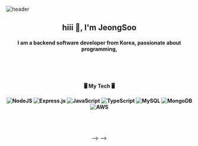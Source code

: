 

<!--
**CodedK/CodedK** is a ✨ _special_ ✨ repository because its `README.md` (this file) appears on your GitHub profile.

Here are some ideas to get you started:

- 🔭 I’m currently working on ...
- 🌱 I’m currently learning ...
- 👯 I’m looking to collaborate on ...
- 🤔 I’m looking for help with ...
- 💬 Ask me about ...
- 📫 How to reach me: ...
- 😄 Pronouns: ...
- ⚡ Fun fact: ...
-->

  ![header](https://capsule-render.vercel.app/api?type=slice&color=auto&height=150&section=header&text=JeongSoo's%20GitHub&fontSize=70&animation=scaleIn)

<div align='center'>

<div id="header">
    <div align="center">
    <h2 align="center">hiii 👋, I'm JeongSoo</h2>
    <h4 align="center">I am a backend software developer from Korea, passionate about programming,
        
  <br>
    <br>
    <br>
    <br>
    <br>
  
  
  🖥 My Tech 🖥
      <br>
  <br>
  ![NodeJS](https://img.shields.io/badge/node.js-6DA55F?style=for-the-badge&logo=node.js&logoColor=white)
  ![Express.js](https://img.shields.io/badge/express.js-%23404d59.svg?style=for-the-badge&logo=express&logoColor=%2361DAFB)
  ![JavaScript](https://img.shields.io/badge/javascript-%23323330.svg?style=for-the-badge&logo=javascript&logoColor=%23F7DF1E)
  ![TypeScript](https://img.shields.io/badge/typescript-%23007ACC.svg?style=for-the-badge&logo=typescript&logoColor=white)
  ![MySQL](https://img.shields.io/badge/mysql-%2300f.svg?style=for-the-badge&logo=mysql&logoColor=white)
  ![MongoDB](https://img.shields.io/badge/MongoDB-%234ea94b.svg?style=for-the-badge&logo=mongodb&logoColor=white)
  ![AWS](https://img.shields.io/badge/AWS-%23FF9900.svg?style=for-the-badge&logo=amazon-aws&logoColor=white)





  <br>
  <br>

</div>




<!-- 

- :fire: CTO with 5+ years of experience and proven leadership skills. Senior Software Engineer for 15+ years.<br/>
- :zap: Exploring latest research in machine learning, metaheuristics algorithms and security.<br/>
- :beach_umbrella: In my free time, I code for my Phd, solving optimization problems combining metaheuristics and ML.<br/>
- :twisted_rightwards_arrows:How to reach me:&nbsp;&nbsp; [![Linkedin Badge](https://img.shields.io/badge/LinkedIn-blue?style=flat&logo=Linkedin&logoColor=white)](https://www.linkedin.com/in/kalatzantonakis/)<br/>
- :test_tube: Check my research here: [![ORCID Badge](https://img.shields.io/badge/%20ORC-ID-brightgreen)](https://orcid.org/0000-0002-0729-6583)
<br/><br/>

<div align="center" padding="10px" id="git_stats">
  <img align="center" src="https://github-readme-stats.vercel.app/api?username=codedk&show_icons=true&theme=radical&count_private=true&hide=contribs,prs" />
</div>

<br />

<div align="center" id="git_tech_stack">
  <img align="center" src="https://github-readme-stats.vercel.app/api/top-langs/?username=codedk&layout=compact&theme=radical" />
</div>
<br/><br/>

<div bgcolor="blue" id="lang_stack">
    <div id="languages" align="center" color="`#ffffff`">
      <h4>Languages</h4>
      <img src="https://github.com/devicons/devicon/blob/master/icons/python/python-original.svg" title="Python" alt="Python" width="40" height="40"/>
      <img src="https://github.com/devicons/devicon/blob/master/icons/r/r-original.svg" title="R" alt="R" width="40" height="40"/>
      <img src="https://github.com/devicons/devicon/blob/master/icons/c/c-original.svg" title="C" alt="C" width="40" height="40"/>
      <img src="https://github.com/CodedK/missing_devicons/blob/main/cuda/nvcuda_color.svg" title="CUDA C" alt="CUDA C" width="40" height="40"/>
      <img src="https://github.com/devicons/devicon/blob/master/icons/opengl/opengl-original.svg" title="OpenGL" alt="OpenGL" width="40" height="40"/>
      <img src="https://github.com/CodedK/missing_devicons/blob/main/delphi/embarcadero_delphi.svg" title="Delphi" alt="Delphi" width="40" height="40"/>
      <img src="https://github.com/devicons/devicon/blob/master/icons/julia/julia-original.svg" title="julia" alt="julia" width="40" height="40"/>
      <img src="https://github.com/devicons/devicon/blob/master/icons/php/php-original.svg" title="PHP" alt="PHP" width="40" height="40"/>
      <img src="https://github.com/devicons/devicon/blob/master/icons/flutter/flutter-original.svg" title="Flutter" alt="Flutter" width="40" height="40"/>
      <img src="https://github.com/devicons/devicon/blob/master/icons/qt/qt-original.svg" title="QT" alt="QT" width="40" height="40"/>
      <!-- <img src="https://github.com/devicons/devicon/blob/master/icons/solidity/solidity-original.svg" title="solidity" alt="solidity" width="40" height="40"/> -->
<!--       <img src="https://github.com/CodedK/missing_devicons/blob/main/solidity-white.svg" title="solidity" alt="solidity" width="40" height="40"/>
    </div>
    <hr>
    <div id="databases" align="center">
      <h4>Databases</h4>
      <img src="https://github.com/devicons/devicon/blob/master/icons/mysql/mysql-original-wordmark.svg" title="MySQL"  alt="MySQL" width="40" height="40"/>
      <img src="https://github.com/devicons/devicon/blob/master/icons/oracle/oracle-original.svg" title="Oracle"  alt="Oracle" width="40" height="40"/>
      <img src="https://github.com/devicons/devicon/blob/master/icons/redis/redis-original-wordmark.svg" title="redis"  alt="redis" width="40" height="40"/>
      <img src="https://github.com/devicons/devicon/blob/master/icons/postgresql/postgresql-original.svg" title="postgresql"  alt="postgresql" width="40" height="40"/>
      <img src="https://github.com/devicons/devicon/blob/master/icons/amazonwebservices/amazonwebservices-original.svg" title="AWS" alt="AWS" width="40" height="40"/>
    </div>
    <hr>
    <div id="MLframeworks" align="center">
      <h4>Machine learning frameworks and libraries</h4>
      <img src="https://github.com/devicons/devicon/blob/master/icons/pytorch/pytorch-original.svg" title="pytorch" alt="pytorch" width="40" height="40"/>
      <img src="https://github.com/devicons/devicon/blob/master/icons/tensorflow/tensorflow-original.svg" title="Tensorflow" alt="Tensorflow" width="40" height="40"/>
      <img src="https://github.com/CodedK/missing_devicons/blob/main/ml_frameworks/keras.svg" title="Keras" alt="Keras" width="40" height="40"/>
      <img src="https://github.com/CodedK/missing_devicons/blob/main/ml_frameworks/scikit.svg" title="Scikit" alt="Scikit" width="40" height="40"/>
      <img src="https://github.com/devicons/devicon/blob/master/icons/numpy/numpy-original.svg" title="Numpy" alt="Numpy" width="40" height="40"/>
      <img src="https://github.com/devicons/devicon/blob/master/icons/networkx/networkx-original.svg" title="NetworkX" alt="NetworkX" width="40" height="40"/>
    </div>
    <hr>
    <div id="Webframeworks" align="center">
      <h4>Web stack</h4>
      <img src="https://github.com/devicons/devicon/blob/master/icons/git/git-original-wordmark.svg" title="Git" alt="Git" width="40" height="40"/>
      <img src="https://github.com/devicons/devicon/blob/master/icons/html5/html5-original.svg" title="HTML5" alt="HTML5" width="40" height="40"/>
      <img src="https://github.com/devicons/devicon/blob/master/icons/javascript/javascript-original.svg" title="JavaScript" alt="JavaScript" width="40" height="40"/>
      <img src="https://github.com/devicons/devicon/blob/master/icons/d3js/d3js-original.svg" title="d3js" alt="d3js" width="40" height="40"/>
      <img src="https://github.com/devicons/devicon/blob/master/icons/jquery/jquery-original.svg" title="jQuery" alt="jQuery" width="40" height="40"/>
      <img src="https://github.com/devicons/devicon/blob/master/icons/nodejs/nodejs-original-wordmark.svg" title="NodeJS" alt="NodeJS" width="40" height="40"/>
      <!-- <img src="https://github.com/devicons/devicon/blob/master/icons/flask/flask-original.svg" title="Flask" alt="Flask" width="40" height="40"/> -->
<!--       <img src="https://github.com/CodedK/missing_devicons/blob/main/web/flask-white.svg" title="Flask" alt="Flask" width="40" height="40"/>
      <img src="https://github.com/devicons/devicon/blob/master/icons/composer/composer-original.svg" title="composer"  alt="composer" width="40" height="40"/>
      <img src="https://github.com/devicons/devicon/blob/master/icons/materialui/materialui-original.svg" title="Material UI" alt="Material UI" width="40" height="40"/>
      <img src="https://github.com/devicons/devicon/blob/master/icons/css3/css3-plain-wordmark.svg"  title="CSS3" alt="CSS3" width="40" height="40"/>
      <img src="https://github.com/devicons/devicon/blob/master/icons/bootstrap/bootstrap-plain-wordmark.svg"  title="Bootstrap" alt="Bootstrap" width="40" height="40"/>
      <img src="https://github.com/devicons/devicon/blob/master/icons/selenium/selenium-original.svg" title="Selenium" alt="Selenium" width="40" height="40"/>
      <img src="https://github.com/CodedK/missing_devicons/blob/main/api/rest1.svg" title="Rest Api" alt="Rest Api" width="40" height="40"/>
      <img src="https://github.com/CodedK/missing_devicons/blob/main/api/postman.svg" title="Postman" alt="Postman" width="40" height="40"/>
      <img src="https://github.com/CodedK/missing_devicons/blob/main/web/socketio.svg" title="socket io" alt="socket io" width="40" height="40"/>
    </div>
    <hr>
    <div id="Backendframeworks" align="center">
        <h4>Backend frameworks</h4>
        <img src="https://github.com/devicons/devicon/blob/master/icons/centos/centos-original.svg" title="Centos" alt="Centos" width="40" height="40"/>
        <img src="https://github.com/devicons/devicon/blob/master/icons/ubuntu/ubuntu-plain-wordmark.svg" title="Ubuntu" alt="Ubuntu" width="40" height="40"/>
        <img src="https://github.com/devicons/devicon/blob/master/icons/bash/bash-plain.svg" title="Bash" alt="Bash" width="40" height="40"/>
        <img src="https://github.com/devicons/devicon/blob/master/icons/nginx/nginx-original.svg" title="NginX" alt="NginX" width="40" height="40"/>
        <img src="https://github.com/devicons/devicon/blob/master/icons/apache/apache-original.svg" title="Apache" alt="Apache" width="40" height="40"/>
    </div>
</div>

<br/><br/>

<div id="footer" align="center">
    <div align="center">
    <img src="https://media.giphy.com/media/DAtJCG1t3im1G/giphy.gif" width="100"/>
    </div>
</div>
 -->
 -->
 -->
